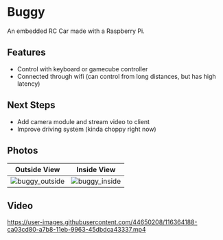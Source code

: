 # Buggy
An embedded RC Car made with a Raspberry Pi.

## Features
- Control with keyboard or gamecube controller
- Connected through wifi (can control from long distances, but has high latency)

## Next Steps
- Add camera module and stream video to client
- Improve driving system (kinda choppy right now)

## Photos
Outside View             |  Inside View
:-------------------------:|:-------------------------:
![buggy_outside](https://user-images.githubusercontent.com/44650208/116363403-f0753900-a7b7-11eb-8e62-0a2d6e99ec79.jpg) | ![buggy_inside](https://user-images.githubusercontent.com/44650208/116363413-f2d79300-a7b7-11eb-8a83-bfb979a2ed27.jpg)

## Video
https://user-images.githubusercontent.com/44650208/116364188-ca03cd80-a7b8-11eb-9963-45dbdca43337.mp4
